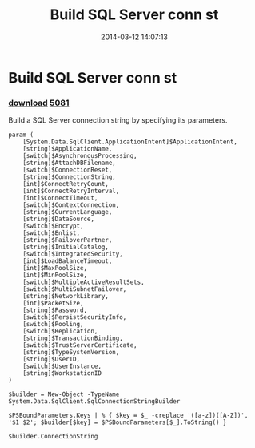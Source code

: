 ﻿---
pid:            4977
parent:         0
children:       5081
poster:         Paulo Morgado
title:          Build SQL Server conn st
date:           2014-03-12 14:07:13
description:    Build a SQL Server connection string by specifying its parameters.
format:         posh
---

# Build SQL Server conn st

### [download](4977.ps1)  [5081](5081.md)

Build a SQL Server connection string by specifying its parameters.

```posh
param (
    [System.Data.SqlClient.ApplicationIntent]$ApplicationIntent,
    [string]$ApplicationName,
    [switch]$AsynchronousProcessing,
    [string]$AttachDBFilename,
    [switch]$ConnectionReset,
    [string]$ConnectionString,
    [int]$ConnectRetryCount,
    [int]$ConnectRetryInterval,
    [int]$ConnectTimeout,
    [switch]$ContextConnection,
    [string]$CurrentLanguage,
    [string]$DataSource,
    [switch]$Encrypt,
    [switch]$Enlist,
    [string]$FailoverPartner,
    [string]$InitialCatalog,
    [switch]$IntegratedSecurity,
    [int]$LoadBalanceTimeout,
    [int]$MaxPoolSize,
    [int]$MinPoolSize,
    [switch]$MultipleActiveResultSets,
    [switch]$MultiSubnetFailover,
    [string]$NetworkLibrary,
    [int]$PacketSize,
    [string]$Password,
    [switch]$PersistSecurityInfo,
    [switch]$Pooling,
    [switch]$Replication,
    [string]$TransactionBinding,
    [switch]$TrustServerCertificate,
    [string]$TypeSystemVersion,
    [string]$UserID,
    [switch]$UserInstance,
    [string]$WorkstationID
)

$builder = New-Object -TypeName System.Data.SqlClient.SqlConnectionStringBuilder

$PSBoundParameters.Keys | % { $key = $_ -creplace '([a-z])([A-Z])', '$1 $2'; $builder[$key] = $PSBoundParameters[$_].ToString() }

$builder.ConnectionString
```
